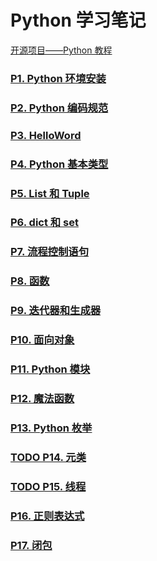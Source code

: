 # Python 学习笔记

[开源项目——Python 教程](https://github.com/walter201230/Python?tab=readme-ov-file)

### [P1. Python 环境安装](p1-env-install/README.md)

### [P2. Python 编码规范](p2-code-specification/README.md)

### [P3. HelloWord](p3-hello-word/README.md)

### [P4. Python 基本类型](p4-base-type/README.md)

### [P5. List 和 Tuple](p5-array/README.md)

### [P6. dict 和 set](/p6-dictionary/README.md)

### [P7. 流程控制语句](/p7-control-statemant/README.md)

### [P8. 函数](/p8-function/README.md)

### [P9. 迭代器和生成器](p9-Iterators/README.md)

### [P10. 面向对象](p10-object/README.md)

### [P11. Python 模块](p11-module/README.md)

### [P12. 魔法函数](p12-megic-function/README.md)

### [P13. Python 枚举](p13-enums/README.md)

### [TODO P14. 元类](p14-metaclass/README.md)

### [TODO P15. 线程](p15-thread/README.md)

### [P16. 正则表达式](p16-regular/README.md)

### [P17. 闭包](p17-closure/README.md)


